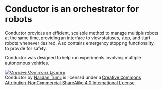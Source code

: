 # Conductor is an orchestrator for robots

Conductor provides an efficient, scalable method to manage multiple robots at the same time, providing an interface to view statuses, stop, and start robots whenever desired. Also contains emergency stopping functionality, to provide for safety.

Conductor was designed to help run experiments involving multiple autonomous vehicles.

<a rel="license" href="http://creativecommons.org/licenses/by-nc-sa/4.0/"><img alt="Creative Commons License" style="border-width:0" src="https://i.creativecommons.org/l/by-nc-sa/4.0/88x31.png" /></a><br /><span xmlns:dct="http://purl.org/dc/terms/" property="dct:title">Conductor</span> by <a xmlns:cc="http://creativecommons.org/ns#" href="https://github.com/nandantumu/conductor" property="cc:attributionName" rel="cc:attributionURL">Nandan Tumu</a> is licensed under a <a rel="license" href="http://creativecommons.org/licenses/by-nc-sa/4.0/">Creative Commons Attribution-NonCommercial-ShareAlike 4.0 International License</a>.